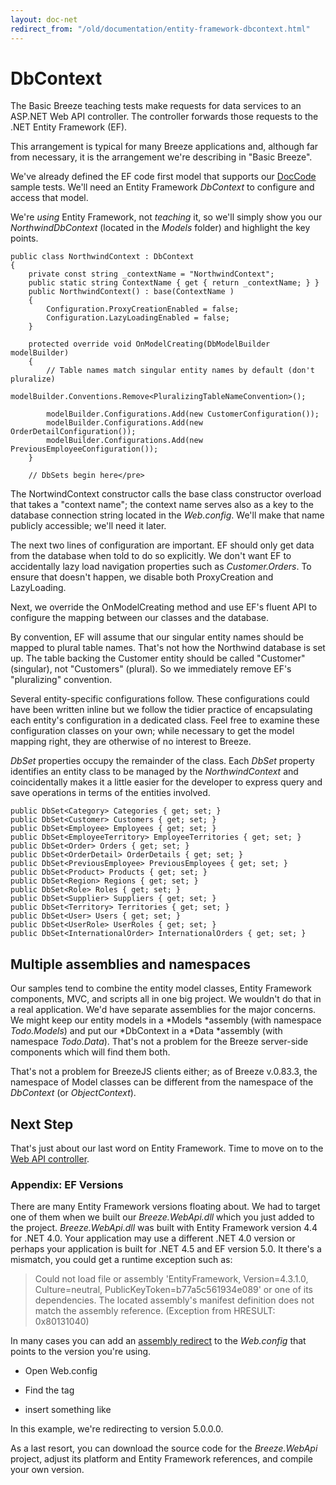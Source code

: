 ```yaml
---
layout: doc-net
redirect_from: "/old/documentation/entity-framework-dbcontext.html"
---
```

# DbContext

The Basic Breeze teaching tests make requests for data services to an ASP.NET Web API controller. The controller forwards those requests to the .NET Entity Framework (EF).

This arrangement is typical for many Breeze applications and, although far from necessary, it is the arrangement we're describing in "Basic Breeze".

We've already defined the EF code first model that supports our <a href="/samples/doccode">DocCode </a>sample tests. We'll need an Entity Framework *DbContext* to configure and access that model.

We're *using* Entity Framework, not *teaching* it, so we'll simply show you our *NorthwindDbContext* (located in the *Models* folder) and highlight the key points.


	public class NorthwindContext : DbContext
	{
	    private const string _contextName = "NorthwindContext";
	    public static string ContextName { get { return _contextName; } }
	    public NorthwindContext() : base(ContextName )
	    {
	        Configuration.ProxyCreationEnabled = false;
	        Configuration.LazyLoadingEnabled = false;
	    }
	
	    protected override void OnModelCreating(DbModelBuilder modelBuilder)
	    {
	        // Table names match singular entity names by default (don't pluralize)
	        modelBuilder.Conventions.Remove<PluralizingTableNameConvention>();
	
	        modelBuilder.Configurations.Add(new CustomerConfiguration());
	        modelBuilder.Configurations.Add(new OrderDetailConfiguration());
	        modelBuilder.Configurations.Add(new PreviousEmployeeConfiguration());
	    }
	
	    // DbSets begin here</pre>


The NortwindContext constructor calls the base class constructor overload that takes a "context name"; the context name serves also as a key to the  database connection string located in the *Web.config*. We'll make that name publicly accessible; we'll need it later.

The next two lines of configuration are important. EF should only get data from the database when told to do so explicitly. We don't want EF to accidentally lazy load navigation properties such as *Customer.Orders*. To ensure that doesn't happen, we disable both ProxyCreation and LazyLoading.

Next, we override the OnModelCreating method and use EF's fluent API to configure the mapping between our classes and the database.

By convention, EF will assume that our singular entity names should be mapped to plural table names. That's not how the Northwind database is set up. The table backing the Customer entity should be called "Customer" (singular), not "Customers" (plural). So we immediately remove EF's "pluralizing" convention.

Several entity-specific configurations follow. These configurations could have been written inline but we follow the tidier practice of encapsulating each entity's configuration in a dedicated class. Feel free to examine these configuration classes on your own; while necessary to get the model mapping right, they are otherwise of no interest to Breeze.

*DbSet* properties occupy the remainder of the class. Each *DbSet* property identifies an entity class to be managed by the *NorthwindContext* and coincidentally makes it a little easier for the developer to express query and save operations in terms of the entities involved. 


	public DbSet<Category> Categories { get; set; }
	public DbSet<Customer> Customers { get; set; }
	public DbSet<Employee> Employees { get; set; }
	public DbSet<EmployeeTerritory> EmployeeTerritories { get; set; }
	public DbSet<Order> Orders { get; set; }
	public DbSet<OrderDetail> OrderDetails { get; set; }
	public DbSet<PreviousEmployee> PreviousEmployees { get; set; }
	public DbSet<Product> Products { get; set; }
	public DbSet<Region> Regions { get; set; }
	public DbSet<Role> Roles { get; set; }
	public DbSet<Supplier> Suppliers { get; set; }
	public DbSet<Territory> Territories { get; set; }
	public DbSet<User> Users { get; set; }
	public DbSet<UserRole> UserRoles { get; set; }
	public DbSet<InternationalOrder> InternationalOrders { get; set; }


## Multiple assemblies and namespaces

Our samples tend to combine the entity model classes, Entity Framework components, MVC, and scripts all in one big project. We wouldn't do that in a real application. We'd have separate assemblies for the major concerns. We might keep our entity models in a *Models *assembly (with namespace *Todo.Models*) and put our *DbContext in a *Data *assembly (with namespace *Todo.Data*). That's not a problem for the Breeze server-side components which will find them both.

That's not a problem for BreezeJS clients either; as of Breeze v.0.83.3, the namespace of Model classes can be different from the namespace of the *DbContext* (or *ObjectContext*).

## Next Step

That's just about our last word on Entity Framework. Time to move on to the [Web API controller](/doc-net/webapi-controller).

### Appendix: EF Versions

There are many Entity Framework versions floating about. We had to target one of them when we built our *Breeze.WebApi.dll* which you just added to the project. *Breeze.WebApi.dll* was built with Entity Framework version 4.4 for .NET 4.0. Your application may use a different .NET 4.0 version or perhaps your application is built for .NET 4.5 and EF version 5.0.  It there's a mismatch, you could get a runtime exception such as:

> Could not load file or assembly 'EntityFramework, Version=4.3.1.0, Culture=neutral, PublicKeyToken=b77a5c561934e089' or one of its dependencies. The located assembly's manifest definition does not match the assembly reference. (Exception from HRESULT: 0x80131040)

In many cases you can add an <a href="http://msdn.microsoft.com/en-us/library/2fc472t2%28v=vs.110%29.aspx" target="_blank">assembly redirect</a> to the *Web.config* that points to the version you're using.

- Open Web.config
- Find the <runtime> tag
- insert something like


	<dependentAssembly>
		<assemblyIdentity name="EntityFramework" publicKeyToken="b77a5c561934e089" culture="neutral" />
		<bindingRedirect oldVersion="4.0.0.0-5.0.0.0" newVersion="5.0.0.0" />
	</dependentAssembly>

In this example, we're redirecting to version 5.0.0.0.

As a last resort, you can download the source code for the *Breeze.WebApi* project, adjust its platform and Entity Framework references, and compile your own version.
